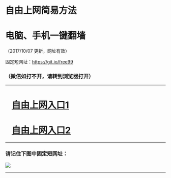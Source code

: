 ﻿# 自由上网简易方法

# 电脑、手机一键翻墙

（2017/10/07 更新，网址有效）

固定短网址：https://git.io/free99

### （微信如打不开，请转到浏览器打开）


***





# &nbsp;&nbsp; <a href="http://ft2750522848.fwq-tz-1001.info/fwqtz01.html?t=10070011409 " target="_blank">自由上网入口1</a>
# &nbsp;&nbsp; <a href="http://ft2425814577.fwq-tz-1002.info/fwqtz02.html?t=100700122275 " target="_blank">自由上网入口2</a>
***

### 请记住下图中固定短网址：

<img src="https://s3-us-west-2.amazonaws.com/fwq-1001/yjfq-20170905okok.png" /> 


***

